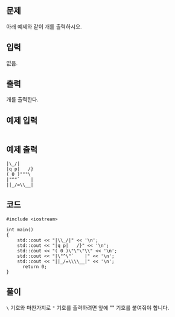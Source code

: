 ## 문제 
아래 예제와 같이 개를 출력하시오.


## 입력
없음.


## 출력
개를 출력한다.


## 예제 입력 
```

```

## 예제 출력  
```
|\_/|
|q p|   /}
( 0 )"""\
|"^"`    |
||_/=\\__|
```

## 코드
```
#include <iostream>

int main()
{
    std::cout << "|\\_/|" << '\n';
    std::cout << "|q p|   /}" << '\n';
    std::cout << "( 0 )\"\"\"\\" << '\n';
    std::cout << "|\"^\"`    |" << '\n';
    std::cout << "||_/=\\\\__|" << '\n';
	  return 0;
}
```

## 풀이
```\``` 기호와 마찬가지로 ```"``` 기호를 출력하려면 앞에 "\" 기호를 붙여줘야 합니다.
